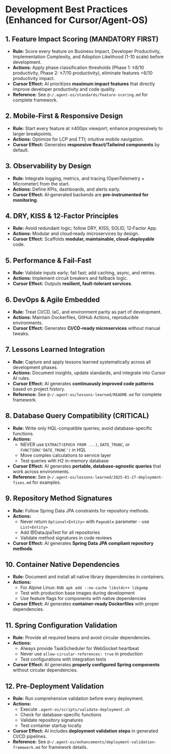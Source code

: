 # Development Best Practices (Enhanced for Cursor/Agent-OS)

## 1. Feature Impact Scoring (MANDATORY FIRST)
- **Rule:** Score every feature on Business Impact, Developer Productivity, Implementation Complexity, and Adoption Likelihood (1-10 scale) before development.
- **Actions:** Apply phase classification thresholds (Phase 1: ≥8/10 productivity, Phase 2: ≥7/10 productivity), eliminate features <6/10 productivity impact.
- **Cursor Effect:** AI prioritizes **maximum impact features** that directly improve developer productivity and code quality.
- **Reference:** See `@~/.agent-os/standards/feature-scoring.md` for complete framework.

## 2. Mobile‑First & Responsive Design
- **Rule:** Start every feature at ≤400px viewport; enhance progressively to larger breakpoints.
- **Actions:** Optimize for LCP and TTI; intuitive mobile navigation.
- **Cursor Effect:** Generates **responsive React/Tailwind components** by default.

## 3. Observability by Design
- **Rule:** Integrate logging, metrics, and tracing (OpenTelemetry + Micrometer) from the start.
- **Actions:** Define KPIs, dashboards, and alerts early.
- **Cursor Effect:** AI‑generated backends are **pre‑instrumented for monitoring**.

## 4. DRY, KISS & 12‑Factor Principles
- **Rule:** Avoid redundant logic; follow DRY, KISS, SOLID, 12‑Factor App.
- **Actions:** Modular and cloud‑ready microservices by design.
- **Cursor Effect:** Scaffolds **modular, maintainable, cloud‑deployable** code.

## 5. Performance & Fail‑Fast
- **Rule:** Validate inputs early; fail fast; add caching, async, and retries.
- **Actions:** Implement circuit breakers and fallback logic.
- **Cursor Effect:** Outputs **resilient, fault‑tolerant services**.

## 6. DevOps & Agile Embedded
- **Rule:** Treat CI/CD, IaC, and environment parity as part of development.
- **Actions:** Maintain Dockerfiles, GitHub Actions, reproducible environments.
- **Cursor Effect:** Generates **CI/CD‑ready microservices** without manual tweaks.

## 7. Lessons Learned Integration
- **Rule:** Capture and apply lessons learned systematically across all development phases.
- **Actions:** Document insights, update standards, and integrate into Cursor AI rules.
- **Cursor Effect:** AI generates **continuously improved code patterns** based on project history.
- **Reference:** See `@~/.agent-os/lessons-learned/README.md` for complete framework.

## 8. Database Query Compatibility (CRITICAL)
- **Rule:** Write only HQL-compatible queries; avoid database-specific functions.
- **Actions:** 
  - NEVER use `EXTRACT(EPOCH FROM ...)`, `DATE_TRUNC`, or `FUNCTION('DATE_TRUNC')` in HQL
  - Move complex calculations to service layer
  - Test queries with H2 in-memory database
- **Cursor Effect:** AI generates **portable, database-agnostic queries** that work across environments.
- **Reference:** See `@~/.agent-os/lessons-learned/2025-01-27-deployment-fixes.md` for examples.

## 9. Repository Method Signatures
- **Rule:** Follow Spring Data JPA constraints for repository methods.
- **Actions:**
  - Never return `Optional<Entity>` with `Pageable` parameter - use `List<Entity>`
  - Add @DataJpaTest for all repositories
  - Validate method signatures in code reviews
- **Cursor Effect:** AI generates **Spring Data JPA compliant repository methods**.

## 10. Container Native Dependencies
- **Rule:** Document and install all native library dependencies in containers.
- **Actions:**
  - For Alpine Linux: `RUN apk add --no-cache libstdc++ libgomp`
  - Test with production base images during development
  - Use feature flags for components with native dependencies
- **Cursor Effect:** AI generates **container-ready Dockerfiles** with proper dependencies.

## 11. Spring Configuration Validation
- **Rule:** Provide all required beans and avoid circular dependencies.
- **Actions:**
  - Always provide TaskScheduler for WebSocket heartbeat
  - Never use `allow-circular-references: true` in production
  - Test configurations with integration tests
- **Cursor Effect:** AI generates **properly configured Spring components** without circular dependencies.

## 12. Pre-Deployment Validation
- **Rule:** Run comprehensive validation before every deployment.
- **Actions:**
  - Execute `.agent-os/scripts/validate-deployment.sh`
  - Check for database-specific functions
  - Validate repository signatures
  - Test container startup locally
- **Cursor Effect:** AI includes **deployment validation steps** in generated CI/CD pipelines.
- **Reference:** See `@~/.agent-os/enhancements/deployment-validation-framework.md` for framework details.
